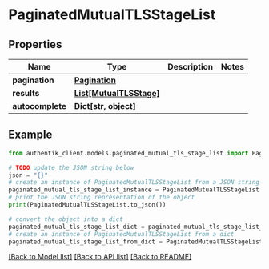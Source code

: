 # PaginatedMutualTLSStageList


## Properties

Name | Type | Description | Notes
------------ | ------------- | ------------- | -------------
**pagination** | [**Pagination**](Pagination.md) |  | 
**results** | [**List[MutualTLSStage]**](MutualTLSStage.md) |  | 
**autocomplete** | **Dict[str, object]** |  | 

## Example

```python
from authentik_client.models.paginated_mutual_tls_stage_list import PaginatedMutualTLSStageList

# TODO update the JSON string below
json = "{}"
# create an instance of PaginatedMutualTLSStageList from a JSON string
paginated_mutual_tls_stage_list_instance = PaginatedMutualTLSStageList.from_json(json)
# print the JSON string representation of the object
print(PaginatedMutualTLSStageList.to_json())

# convert the object into a dict
paginated_mutual_tls_stage_list_dict = paginated_mutual_tls_stage_list_instance.to_dict()
# create an instance of PaginatedMutualTLSStageList from a dict
paginated_mutual_tls_stage_list_from_dict = PaginatedMutualTLSStageList.from_dict(paginated_mutual_tls_stage_list_dict)
```
[[Back to Model list]](../README.md#documentation-for-models) [[Back to API list]](../README.md#documentation-for-api-endpoints) [[Back to README]](../README.md)


